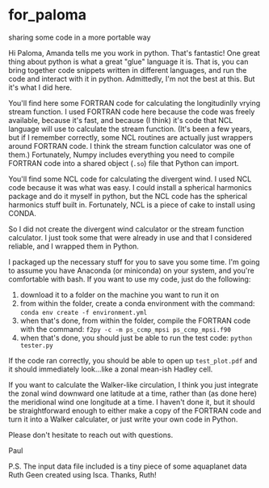 # for_paloma
sharing some code in a more portable way

Hi Paloma,
Amanda tells me you work in python. That's fantastic! One great thing about python is what a great "glue" language it is. That is, you can bring together code snippets written in different languages, and run the code and interact with it in python. Admittedly, I'm not the best at this. But it's what I did here.

You'll find here some FORTRAN code for calculating the longitudinlly vrying stream function. I used FORTRAN code here because the code was freely available, because it's fast, and because (I think) it's code that NCL language will use to calculate the stream function. (It's been a few years, but if I remember correctly, some NCL routines are actually just wrappers around FORTRAN code. I think the stream function calculator was one of them.) Fortunately, Numpy includes everything you need to compile FORTRAN code into a shared object (`.so`) file that Python can import.

You'll find some NCL code for calculating the divergent wind. I used NCL code because it was what was easy. I could install a spherical harmonics package and do it myself in python, but the NCL code has the spherical harmonics stuff built in. Fortunately, NCL is a piece of cake to install using CONDA.

So I did not create the divergent wind calculator or the stream function calculator. I just took some that were already in use and that I considered reliable, and I wrapped them in Python.

I packaged up the necessary stuff for you to save you some time. I'm going to assume you have Anaconda (or miniconda) on your system, and you're comfortable with bash. If you want to use my code, just do the following:

1. download it to a folder on the machine you want to run it on
2. from within the folder, create a conda environment with the command: `conda env create -f environment.yml`
3. when that's done, from within the folder, compile the FORTRAN code with the command: `f2py -c -m ps_ccmp_mpsi ps_ccmp_mpsi.f90`
4. when that's done, you should just be able to run the test code: `python tester.py`

If the code ran correctly, you should be able to open up `test_plot.pdf` and it should immediately look...like a zonal mean-ish Hadley cell.

If you want to calculate the Walker-like circulation, I think you just integrate the zonal wind downward one latitude at a time, rather than (as done here) the meridional wind one longitude at a time. I haven't done it, but it should be straightforward enough to either make a copy of the FORTRAN code and turn it into a Walker calculater, or just write your own code in Python.

Please don't hesitate to reach out with questions.

Paul

P.S. The input data file included is a tiny piece of some aquaplanet data Ruth Geen created using Isca. Thanks, Ruth!
